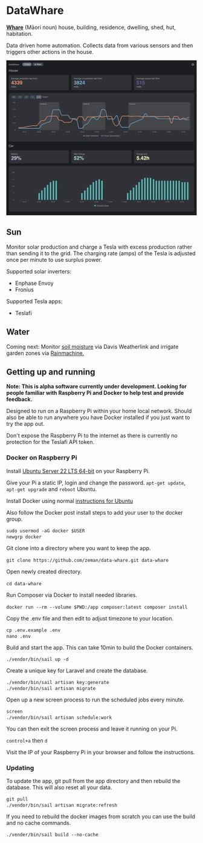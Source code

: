 # DataWhare

[**Whare**](https://maoridictionary.co.nz/search?idiom=&phrase=&proverb=&loan=&histLoanWords=&keywords=whare) (Māori noun) house, building, residence, dwelling, shed, hut, habitation.

Data driven home automation. Collects data from various sensors and then triggers other actions in the house.

![Tesla charging from surplus solar](https://github.com/zeman/data-whare/blob/main/public/img/tesla-charging-from-solar.png?raw=true "Tesla charging from surplus solar")

## Sun

Monitor solar production and charge a Tesla with excess production rather than sending it to the grid. The charging rate (amps) of the Tesla is adjusted once per minute to use surplus power.

Supported solar inverters:
- Enphase Envoy
- Fronius

Supported Tesla apps:
- Teslafi

## Water

Coming next: Monitor [soil moisture](https://www.davisinstruments.com/products/soil-moisture-sensor-vantage-pro-and-vantage-pro2) via Davis Weatherlink and irrigate garden zones via [Rainmachine.](https://www.rainmachine.com)

## Getting up and running

**Note: This is alpha software currently under development. Looking for people familiar with Raspberry Pi and Docker to help test and provide feedback.**

Designed to run on a Raspberry Pi within your home local network. Should also be able to run anywhere you have Docker installed if you just want to try the app out.

Don't expose the Raspberry Pi to the internet as there is currently no protection for the Teslafi API token. 

### Docker on Raspberry Pi

Install [Ubuntu Server 22 LTS 64-bit](https://ubuntu.com/tutorials/how-to-install-ubuntu-on-your-raspberry-pi#1-overview
) on your Raspberry Pi.

Give your Pi a static IP, login and change the password. `apt-get update`, `apt-get upgrade` and `reboot` Ubuntu.

Install Docker using normal [instructions for Ubuntu](https://docs.docker.com/engine/install/ubuntu/)

Also follow the Docker post install steps to add your user to the docker group.

```
sudo usermod -aG docker $USER
newgrp docker
```

Git clone into a directory where you want to keep the app.

`git clone https://github.com/zeman/data-whare.git data-whare`

Open newly created directory.

`cd data-whare`

Run Composer via Docker to install needed libraries.

`docker run --rm --volume $PWD:/app composer:latest composer install`

Copy the .env file and then edit to adjust timezone to your location.

```
cp .env.example .env
nano .env
```

Build and start the app. This can take 10min to build the Docker containers.

```
./vendor/bin/sail up -d
```



Create a unique key for Laravel and create the database.

```
./vendor/bin/sail artisan key:generate
./vendor/bin/sail artisan migrate
```

Open up a new screen process to run the scheduled jobs every minute.

```
screen
./vendor/bin/sail artisan schedule:work
```

You can then exit the screen process and leave it running on your Pi.

`control+a` then `d` 

Visit the IP of your Raspberry Pi in your browser and follow the instructions.

### Updating

To update the app, git pull from the app directory and then rebuild the database. This will also reset all your data.

```
git pull
./vendor/bin/sail artisan migrate:refresh
```

If you need to rebuild the docker images from scratch you can use the build and no cache commands.

```
./vender/bin/sail build --no-cache
```
